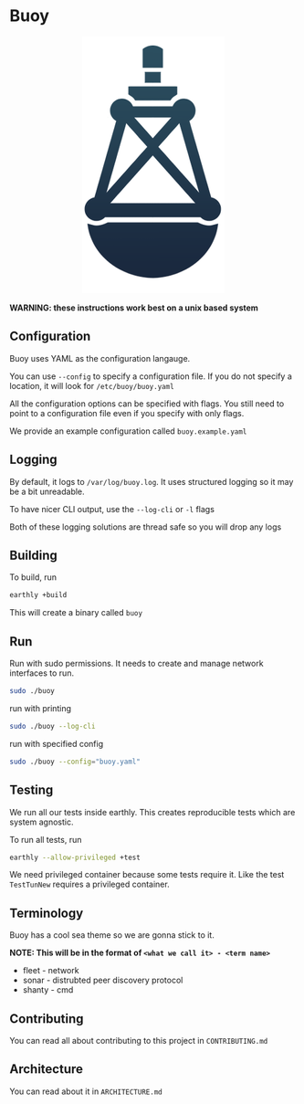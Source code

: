 # Buoy

<p align="center">
        <img src="./logo-med.png"/>
</p>

**WARNING: these instructions work best on a unix based system**

## Configuration

Buoy uses YAML as the configuration langauge.

You can use `--config` to specify a configuration file. If you do not specify a location, it will look for `/etc/buoy/buoy.yaml`

All the configuration options can be specified with flags. You still need to point to a configuration file even if you specify with only flags.

We provide an example configuration called `buoy.example.yaml`

## Logging

By default, it logs to `/var/log/buoy.log`. It uses structured logging so it may be a bit unreadable.

To have nicer CLI output, use the `--log-cli` or `-l` flags

Both of these logging solutions are thread safe so you will drop any logs

## Building

To build, run

```sh
earthly +build
```

This will create a binary called `buoy`

## Run

Run with sudo permissions. It needs to create and manage network interfaces to run.

```sh
sudo ./buoy
```

run with printing

```sh
sudo ./buoy --log-cli
```

run with specified config

```sh
sudo ./buoy --config="buoy.yaml"
```

## Testing

We run all our tests inside earthly. This creates reproducible tests which are system agnostic.

To run all tests, run

```sh
earthly --allow-privileged +test
```

We need privileged container because some tests require it. Like the test `TestTunNew` requires a privileged container.

## Terminology

Buoy has a cool sea theme so we are gonna stick to it.

**NOTE: This will be in the format of `<what we call it> - <term name>`**

- fleet - network
- sonar - distrubted peer discovery protocol
- shanty - cmd

## Contributing

You can read all about contributing to this project in `CONTRIBUTING.md`

## Architecture

You can read about it in `ARCHITECTURE.md`
